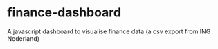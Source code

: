 # finance-dashboard
A javascript dashboard to visualise finance data (a csv export from ING Nederland)
